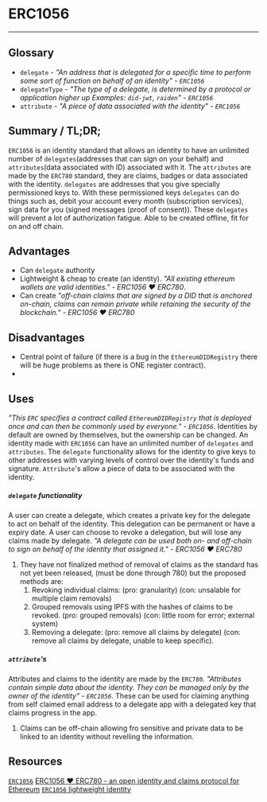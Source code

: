# ERC1056
---

## Glossary
*  `delegate` -  _"An address that is delegated for a specific time to perform some sort of function on behalf of an identity" - `ERC1056`_
*  `delegateType` -   _"The type of a delegate, is determined by a protocol or application higher up Examples: `did-jwt`, `raiden`" - `ERC1056`_
*  `attribute` - _"A piece of data associated with the identity" - `ERC1056`_

## Summary / TL;DR;
`ERC1056` is an identity standard that allows an identity to have an unlimited number of `delegates`(addresses that can sign on your behalf) and `attributes`(data associated with ID) associated with it. The `attributes` are made by the `ERC780` standard, they are claims, badges or data associated with the identity. `delegates` are addresses that you give specially permissioned keys to. With these permissioned keys `delegates` can do things such as, debit your account every month (subscription services), sign data for you (signed messages (proof of consent)). These `delegates` will prevent a lot of authorization fatigue. Able to be created offline, fit for on and off chain.

## Advantages 
* Can `delegate` authority
* Lightweight & cheap to create (an identity). _"All existing ethereum wallets are valid identities." - ERC1056 ❤ ERC780_.
* Can create _"off-chain claims that are signed by a DID that is anchored on-chain, claims can remain private while retaining the security of the blockchain." - ERC1056 ❤ ERC780_


## Disadvantages
* Central point of failure (if there is a bug in the `EthereumDIDRegistry` there will be huge problems as there is ONE register contract).
* 

## Uses 
_"This `ERC` specifies a contract called `EthereumDIDRegistry` that is deployed once and can then be commonly used by everyone." - `ERC1056`_. 
Identities by default are owned by themselves, but the ownership can be changed. 
An identity made with `ERC1056` can have an unlimited number of `delegates` and `attributes`. The `delegate` functionality allows for the identity to give keys to other addresses with varying levels of control over the identity's funds and signature. `Attribute`'s allow a piece of data to be associated with the identity.  

##### `delegate` functionality
A user can create a delegate, which creates a private key for the delegate to act on behalf of the identity. This delegation can be permanent or have a expiry date. A user can choose to revoke a delegation, but will lose any claims made by delegate. _"A delegate can be used both on- and off-chain to sign on behalf of the identity that assigned it." - ERC1056 ❤ ERC780_

1. They have not finalized method of removal of claims as the standard has not yet been released, (must be done through 780) but the proposed methods are:
    1. Revoking individual claims: (pro: granularity) (con: unsalable for multiple claim removals)
    2. Grouped removals using IPFS with the hashes of claims to be revoked. (pro: grouped removals) (con: little room for error; external system)
    3. Removing a delegate: (pro: remove all claims by delegate) (con: remove all claims by delegate, unable to keep specific).

##### `attribute`'s
Attributes and claims to the identity are made by the `ERC780`.
_"Attributes contain simple data about the identity. They can be managed only by the owner of the identity" - `ERC1056`_. These can be used for claiming anything from self claimed email address to a delegate app with a delegated key that claims progress in the app.
1. Claims can be off-chain allowing fro sensitive and private data to be linked to an identity without revelling the information.

## Resources
[`ERC1056`](https://github.com/ethereum/EIPs/issues/1056)
[ERC1056 ❤ ERC780 - an open identity and claims protocol for Ethereum](https://medium.com/uport/erc1056-erc780-an-open-identity-and-claims-protocol-for-ethereum-aef7207bc744)
[`ERC1056` lightweight identity](https://www.reddit.com/r/ethereum/comments/8grzs2/erc1056_lightweight_identity/)
